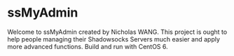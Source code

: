 # ssMyAdmin
Welcome to ssMyAdmin created by Nicholas WANG. This project is ought to help people managing their Shadowsocks Servers much easier and apply more advanced functions. Build and run with CentOS 6.
